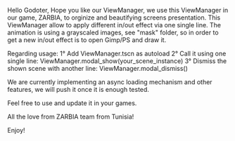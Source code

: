 Hello Godoter,
Hope you like our ViewManager, we use this ViewManager in our game, ZARBIA, to orginize and beautifying screens presentation.
This ViewManager allow to apply different in/out effect via one single line.
The animation is using a grayscaled images, see "mask" folder, so in order to get a new in/out effect is to open Gimp/PS and draw it.

Regarding usage:
1° Add ViewManager.tscn as autoload
2° Call it using one single line:
ViewManager.modal_show(your_scene_instance)
3° Dismiss the shown scene with another line:
ViewManager.modal_dismiss()

We are currently implementing an async loading mechanism and other features, we will push it once it is enough tested.

Feel free to use and update it in your games.


All the love from ZARBIA team from Tunisia!

Enjoy!